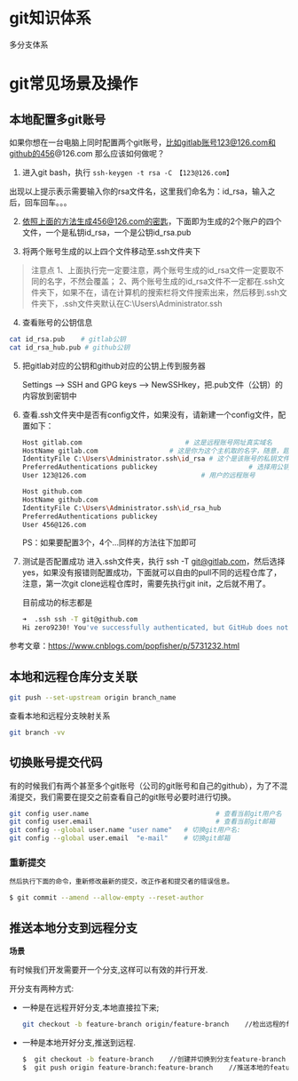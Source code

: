 # git知识体系

多分支体系

# git常见场景及操作

## 本地配置多git账号

如果你想在一台电脑上同时配置两个git账号，比如gitlab账号123@126.com和github的456@126.com
那么应该如何做呢？

1. 进入git bash，执行 `ssh-keygen -t rsa -C 【123@126.com】`

出现以上提示表示需要输入你的rsa文件名，这里我们命名为：id_rsa，输入之后，回车回车。。。

2. 依照上面的方法生成456@126.com的密匙，下面即为生成的2个账户的四个文件，一个是私钥id_rsa，一个是公钥id_rsa.pub

3. 将两个账号生成的以上四个文件移动至.ssh文件夹下

> 注意点
> 1、上面执行完一定要注意，两个账号生成的id_rsa文件一定要取不同的名字，不然会覆盖；
> 2、两个账号生成的id_rsa文件不一定都在.ssh文件夹下，如果不在，请在计算机的搜索栏将文件搜索出来，然后移到.ssh文件夹下，.ssh文件夹默认在C:\Users\Administrator.ssh

4. 查看账号的公钥信息

```bash
cat id_rsa.pub    # gitlab公钥
cat id_rsa_hub.pub # github公钥
```




5. 把gitlab对应的公钥和github对应的公钥上传到服务器

   Settings	—>	SSH and GPG keys	—>	NewSSHkey，把.pub文件（公钥）的内容放到密钥中

6. 查看.ssh文件夹中是否有config文件，如果没有，请新建一个config文件，配置如下：

   ```bash
   Host gitlab.com 							# 这是远程账号网址真实域名
   HostName gitlab.com 					# 这是你为这个主机取的名字，随意，题主为了省事直接叫gitlab.com
   IdentityFile C:\Users\Administrator.ssh\id_rsa # 这个是该账号的私钥文件
   PreferredAuthentications publickey 						# 选择用公钥与远程建立联系
   User 123@126.com 							# 用户的远程账号
   
   Host github.com
   HostName github.com
   IdentityFile C:\Users\Administrator.ssh\id_rsa_hub
   PreferredAuthentications publickey
   User 456@126.com
   ```

   PS：如果要配置3个，4个…同样的方法往下加即可
   
7. 测试是否配置成功
   进入.ssh文件夹，执行 ssh -T git@gitlab.com，然后选择yes，如果没有报错则配置成功，下面就可以自由的pull不同的远程仓库了，注意，第一次git clone远程仓库时，需要先执行git init，之后就不用了。

   目前成功的标志都是

   ```bash
   ➜  .ssh ssh -T git@github.com
   Hi zero9230! You've successfully authenticated, but GitHub does not provide shell access.
   ```

   

参考文章：https://www.cnblogs.com/popfisher/p/5731232.html

## 本地和远程仓库分支关联

```bash
git push --set-upstream origin branch_name
```



查看本地和远程分支映射关系

```bash
git branch -vv
```



## 切换账号提交代码

有的时候我们有两个甚至多个git账号（公司的git账号和自己的github），为了不混淆提交，我们需要在提交之前查看自己的git账号必要时进行切换。

```bash
git config user.name								# 查看当前git用户名 
git config user.email								# 查看当前git邮箱
git config --global user.name "user name"	# 切换git用户名:
git config --global user.email  "e-mail"	# 切换git邮箱
```





### 重新提交

```bash
然后执行下面的命令，重新修改最新的提交，改正作者和提交者的错误信息。

$ git commit --amend --allow-empty --reset-author
```



## 推送本地分支到远程分支

 **场景** 

有时候我们开发需要开一个分支,这样可以有效的并行开发.

开分支有两种方式:

- 一种是在远程开好分支,本地直接拉下来;

  ```bash
  git checkout -b feature-branch origin/feature-branch    //检出远程的feature-branch分支到本地
  ```

- 一种是本地开好分支,推送到远程.

  ```bash
  $  git checkout -b feature-branch    //创建并切换到分支feature-branch  
  $  git push origin feature-branch:feature-branch    //推送本地的feature-branch(冒号前面的)分支到远程origin的feature-branch(冒号后面的)分支(没有会自动创建)
  ```

  



